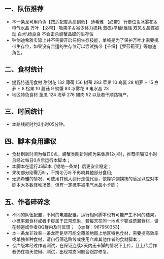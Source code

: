 ## 一、队伍推荐
- 本一条龙可用角色【按适配度从高到低】
迪希雅  【必带】  行走位＆冰雾花＆电气水晶
万叶    【必带】  吸果子＆减少体力损耗
蓝砚\早柚\瑶瑶    双风＆晶蝶被动
白术\绮良良       不会击杀螃蟹晶蝶的生存位
- 钟剑迪希雅实际上并不需要开启任何生存技能，单纯是为了保护万叶才需要携带生存位，如果没有合适的生存位可以尝试携带【千织】【罗莎莉亚】等加速角色。

## 二、食材统计
- 提瓦特通用食材
甜甜花  132
薄荷    156
树莓    283
苹果    10
鸟蛋    28
胡萝卜  15
白萝卜  8
松果    10
蘑菇    9
螃蟹    83
冰雾花  9
电水晶  23
- 地区特色食材
堇瓜    124
海草    276
鳗肉    52
以及若干顺路特产。

## 三、时间统计
- 本路线耗时约2小时05分钟。

## 四、脚本食用建议
- 食材刷新时间为每日0点，螃蟹类刷新时间为采集后12小时，推荐间隔12小时且经过每日0点后运行本脚本；
- 本脚本在运行JS脚本【锄地一条龙】后更安全稳定；
- 果树部分刚需万叶，不携带万叶不影响其他部分食用;
- 无迪希雅的情况，可使用其他大剑行走位代替，依靠钟剑挨揍的盾足以应对本脚本大多数怪堆场景，但有一定概率被电气水晶小卡脚；

## 五、作者碎碎念
- 不同的队伍配置，不同的电脑配置，运行相同脚本也有可能产生不同的结果，小概率漏食材或者卡脚属于正常现象，若每天在同一地点卡顿或遗漏食材，请在频道或作者QQ群内及时反馈；
【qq群：967950353】
- 本一条龙非效率一条龙而是尽可能全覆盖地图上地区特色食材，需要提高效率或单独某种食材，请自行筛选路线或使用仓库其他作者的食材脚本；
- 仓库版本经过作者测试，在保证连续3天内无卡脚的情况下上传，且上传后作者仍在每天使用、测试，出现常态问题会跟踪修复。